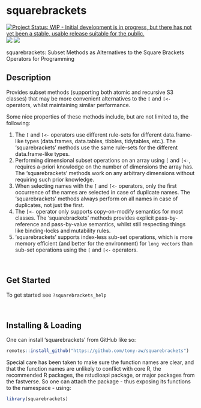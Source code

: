 
<!-- README.md is generated from README.Rmd. Please edit that file -->

# squarebrackets

<!-- badges: start -->

[![Project Status: WIP - Initial development is in progress, but there
has not yet been a stable, usable release suitable for the
public.](https://www.repostatus.org/badges/latest/wip.svg)](https://www.repostatus.org/#wip)
[![](https://img.shields.io/badge/lifecycle-experimental-orange.svg)](https://lifecycle.r-lib.org/articles/stages.html#experimental)
[![](https://img.shields.io/badge/ORCID-0000--0001--9498--8379-green.svg)](https://orcid.org/0000-0001-9498-8379)
<!-- badges: end -->

squarebrackets: Subset Methods as Alternatives to the Square Brackets
Operators for Programming

## Description

Provides subset methods (supporting both atomic and recursive S3
classes) that may be more convenient alternatives to the `[` and `[<-`
operators, whilst maintaining similar performance.

Some nice properties of these methods include, but are not limited to,
the following:

1)  The `[` and `[<-` operators use different rule-sets for different
    data.frame-like types (data.frames, data.tables, tibbles,
    tidytables, etc.). The ‘squarebrackets’ methods use the same
    rule-sets for the different data.frame-like types.
2)  Performing dimensional subset operations on an array using `[` and
    `[<-`, requires a-priori knowledge on the number of dimensions the
    array has. The ‘squarebrackets’ methods work on any arbitrary
    dimensions without requiring such prior knowledge.
3)  When selecting names with the `[` and `[<-` operators, only the
    first occurrence of the names are selected in case of duplicate
    names. The ‘squarebrackets’ methods always perform on all names in
    case of duplicates, not just the first.
4)  The `[<-` operator only supports copy-on-modify semantics for most
    classes. The ‘squarebrackets’ methods provides explicit
    pass-by-reference and pass-by-value semantics, whilst still
    respecting things like binding-locks and mutability rules.
5)  ‘squarebrackets’ supports index-less sub-set operations, which is
    more memory efficient (and better for the environment) for
    `long vectors` than sub-set operations using the `[` and `[<-`
    operators.

 

## Get Started

To get started see `?squarebrackets_help`

 

## Installing & Loading

One can install ‘squarebrackets’ from GitHub like so:

``` r
remotes::install_github("https://github.com/tony-aw/squarebrackets")
```

Special care has been taken to make sure the function names are clear,
and that the function names are unlikely to conflict with core R, the
recommended R packages, the rstudioapi package, or major packages from
the fastverse. So one can attach the package - thus exposing its
functions to the namespace - using:

``` r
library(squarebrackets)
```

 
